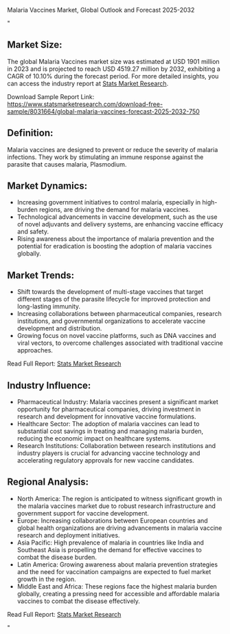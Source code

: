 Malaria Vaccines Market, Global Outlook and Forecast 2025-2032

"<h2>Market Size:</h2>
<p>The global Malaria Vaccines market size was estimated at USD 1901 million in 2023 and is projected to reach USD 4519.27 million by 2032, exhibiting a CAGR of 10.10% during the forecast period. For more detailed insights, you can access the industry report at <a href='https://www.statsmarketresearch.com/global-malaria-vaccines-forecast-2025-2032-750-8031664'>Stats Market Research</a>.</p>
<p>Download Sample Report Link: <a href='https://www.statsmarketresearch.com/download-free-sample/8031664/global-malaria-vaccines-forecast-2025-2032-750'>https://www.statsmarketresearch.com/download-free-sample/8031664/global-malaria-vaccines-forecast-2025-2032-750</a></p>

<h2>Definition:</h2>
<p>Malaria vaccines are designed to prevent or reduce the severity of malaria infections. They work by stimulating an immune response against the parasite that causes malaria, Plasmodium.</p>

<h2>Market Dynamics:</h2>
<ul>
  <li>Increasing government initiatives to control malaria, especially in high-burden regions, are driving the demand for malaria vaccines.</li>
  <li>Technological advancements in vaccine development, such as the use of novel adjuvants and delivery systems, are enhancing vaccine efficacy and safety.</li>
  <li>Rising awareness about the importance of malaria prevention and the potential for eradication is boosting the adoption of malaria vaccines globally.</li>
</ul>

<h2>Market Trends:</h2>
<ul>
  <li>Shift towards the development of multi-stage vaccines that target different stages of the parasite lifecycle for improved protection and long-lasting immunity.</li>
  <li>Increasing collaborations between pharmaceutical companies, research institutions, and governmental organizations to accelerate vaccine development and distribution.</li>
  <li>Growing focus on novel vaccine platforms, such as DNA vaccines and viral vectors, to overcome challenges associated with traditional vaccine approaches.</li>
</ul>
<p>Read Full Report: <a href='https://www.statsmarketresearch.com/global-malaria-vaccines-forecast-2025-2032-750-8031664'>Stats Market Research</a></p>

<h2>Industry Influence:</h2>
<ul>
  <li>Pharmaceutical Industry: Malaria vaccines present a significant market opportunity for pharmaceutical companies, driving investment in research and development for innovative vaccine formulations.</li>
  <li>Healthcare Sector: The adoption of malaria vaccines can lead to substantial cost savings in treating and managing malaria burden, reducing the economic impact on healthcare systems.</li>
  <li>Research Institutions: Collaboration between research institutions and industry players is crucial for advancing vaccine technology and accelerating regulatory approvals for new vaccine candidates.</li>
</ul>

<h2>Regional Analysis:</h2>
<ul>
  <li>North America: The region is anticipated to witness significant growth in the malaria vaccines market due to robust research infrastructure and government support for vaccine development.</li>
  <li>Europe: Increasing collaborations between European countries and global health organizations are driving advancements in malaria vaccine research and deployment initiatives.</li>
  <li>Asia Pacific: High prevalence of malaria in countries like India and Southeast Asia is propelling the demand for effective vaccines to combat the disease burden.</li>
  <li>Latin America: Growing awareness about malaria prevention strategies and the need for vaccination campaigns are expected to fuel market growth in the region.</li>
  <li>Middle East and Africa: These regions face the highest malaria burden globally, creating a pressing need for accessible and affordable malaria vaccines to combat the disease effectively.</li>
</ul>
<p>Read Full Report: <a href='https://www.statsmarketresearch.com/global-malaria-vaccines-forecast-2025-2032-750-8031664'>Stats Market Research</a></p>"
